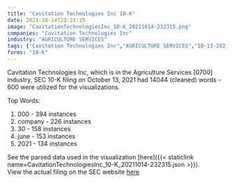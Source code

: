 ```yaml
---
title: "Cavitation Technologies Inc 10-K"
date: 2021-10-14T23:23:15
image: "CavitationTechnologiesInc_10-K_20211014-232315.png"
companies: "Cavitation Technologies Inc"
industry: "AGRICULTURE SERVICES"
tags: ["Cavitation Technologies Inc","AGRICULTURE SERVICES","10-13-2021","10-K"]
forms: "10-K"
---
```

Cavitation Technologies Inc, which is in the Agriculture Services [0700] industry, SEC 10-K filing on October 13, 2021 had 14044 (cleaned) words - 600 were utilized for the visualizations.

Top Words:
1. 000 - 394 instances
2. company - 226 instances
3. 30 - 158 instances
4. june - 153 instances
5. 2021 - 134 instances


See the parsed data used in the visualization [here]({{< staticlink name=CavitationTechnologiesInc_10-K_20211014-232315.json >}}).  
View the actual filing on the SEC website [here](https://www.sec.gov/Archives/edgar/data/1376793/0001683168-21-004823.txt)